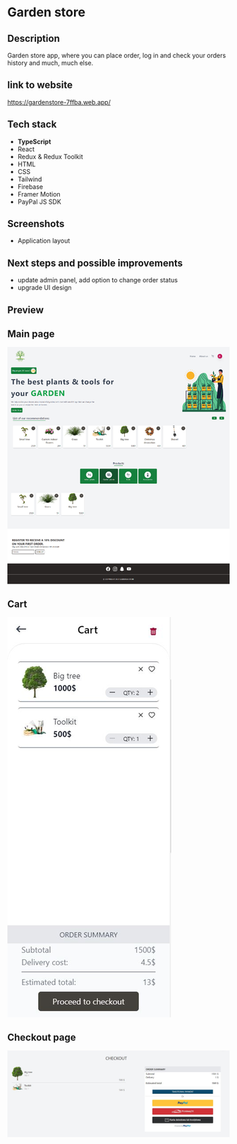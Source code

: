 # Garden store

## Description
Garden store app, where you can place order, log in and check your orders history and much, much else.

## link to website
https://gardenstore-7ffba.web.app/
## Tech stack
- **TypeScript**
- React
- Redux & Redux Toolkit 
- HTML
- CSS 
- Tailwind
- Firebase
- Framer Motion
- PayPal JS SDK

## Screenshots

- Application layout



## Next steps and possible improvements 
- update admin panel, add option to change order status 
- upgrade UI design

## Preview

## Main page

<img src="./img/1.png" />

## Cart

<img src="./img/2.JPG" />

## Checkout page

<img src="./img/3.JPG" />
